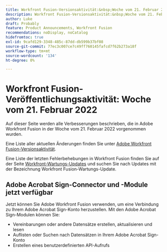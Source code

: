 ```yaml
---
title: Workfront Fusion-Versionsaktivität:&nbsp;Woche vom 21. Februar 2022
description: Workfront Fusion-Versionsaktivität:&nbsp;Woche vom 21. Februar 2022
author: Luke
draft: Probably
feature: Product Announcements, Workfront Fusion
recommendations: noDisplay, noCatalog
hidefromtoc: true
exl-id: 9cafd129-3348-485c-87dd-db599b37bf08
source-git-commit: 77ec3c007ce7c49ff760145fafcd7f62b273a18f
workflow-type: tm+mt
source-wordcount: '134'
ht-degree: 0%

---
```


# Workfront Fusion-Veröffentlichungsaktivität: Woche vom 21. Februar 2022

Auf dieser Seite werden alle Verbesserungen beschrieben, die in Adobe Workfront Fusion in der Woche vom 21. Februar 2022 vorgenommen wurden.

Eine Liste aller aktuellen Änderungen finden Sie unter [Adobe Workfront Fusion-Versionsaktivität](/help/workfront-fusion/fusion-product-releases/fusion-release-activity.md).

Eine Liste der letzten Fehlerbehebungen in Workfront Fusion finden Sie auf der Seite [Workfront-Wartungs-Updates](https://experienceleague.adobe.com/docs/workfront-known-issues/releases/current-updates.html?lang=de) und suchen Sie nach Updates mit der Bezeichnung Workfront Fusion-Wartungs-Update.

## Adobe Acrobat Sign-Connector und -Module jetzt verfügbar

Jetzt können Sie Adobe Workfront Fusion verwenden, um eine Verbindung zu Ihrem Adobe Acrobat Sign-Konto herzustellen. Mit den Adobe Acrobat Sign-Modulen können Sie:

* Vereinbarungen oder andere Datensätze erstellen, aktualisieren und lesen
* Auflisten oder Suchen nach Datensätzen in Ihrem Adobe Acrobat Sign-Konto
* Erstellen eines benutzerdefinierten API-Aufrufs
